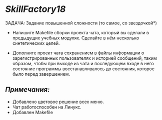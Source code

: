 # _SkillFactory18_ 

ЗАДАЧА: Задание повышенной сложности (то самое, со звездочкой*)

* Напишите Makefile сборки проекта чата, который вы сделали в предыдущих учебных модулях. Сделайте в нём несколько синтетических целей.

* Дополните проект чата сохранением в файлы информации о зарегистрированных пользователях и историей сообщений, таким образом, чтобы при выходе из чата и последующем входе в него состояние программы восстанавливалось до состояния, которое было перед завершением.

## _Примечания:_
* Добавлено цветовое решение всех меню.
* Чат работоспособен на Линукс.
* Добавлен Makefile


